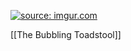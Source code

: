 <a href="https://imgur.com/yEXJQGI"><img src="https://i.imgur.com/yEXJQGI.png" title="source: imgur.com" /></a>

[[The Bubbling Toadstool]]

